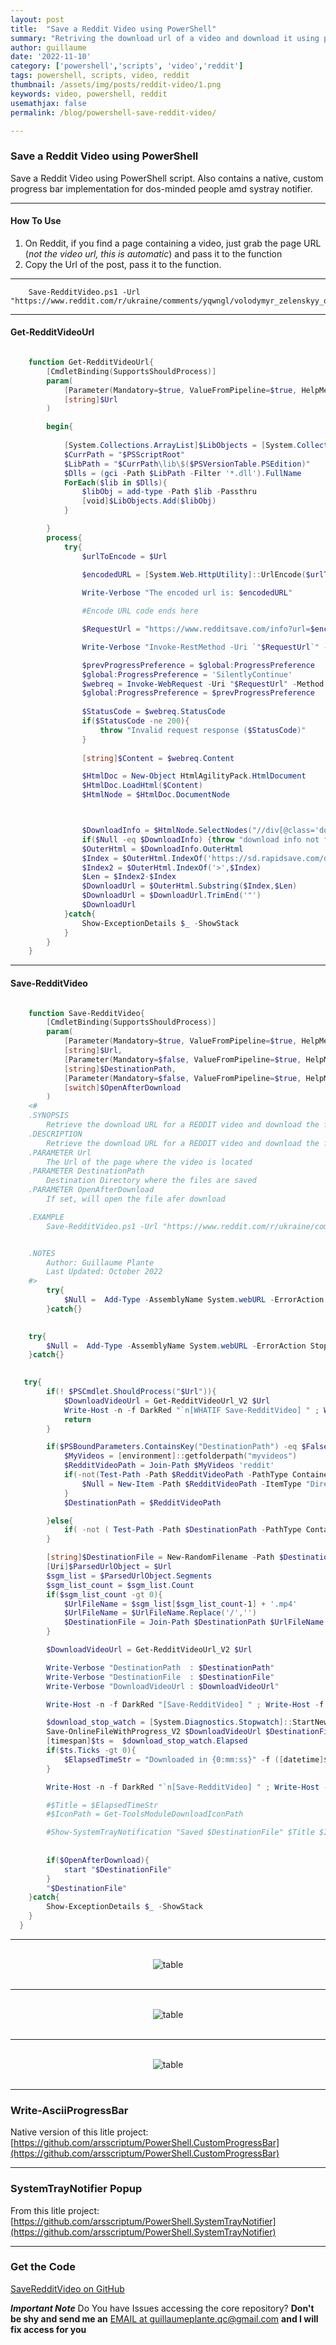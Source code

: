 ```yaml
---
layout: post
title:  "Save a Reddit Video using PowerShell"
summary: "Retriving the download url of a video and download it using powershell cmdlet"
author: guillaume
date: '2022-11-10'
category: ['powershell','scripts', 'video','reddit']
tags: powershell, scripts, video, reddit
thumbnail: /assets/img/posts/reddit-video/1.png
keywords: video, powershell, reddit
usemathjax: false
permalink: /blog/powershell-save-reddit-video/

---
```


### Save a Reddit Video using PowerShell </h3>

Save a Reddit Video using PowerShell script. Also contains a native, custom progress bar implementation for dos-minded people amd systray notifier.


---------------------------------------------------------------------------------------------------------


#### How To Use 

1. On Reddit, if you find a page containing a video, just grab the page URL (*not the video url, this is automatic*) and pass it to the function
2. Copy the Url of the post, pass it to the function.


---------------------------------------------------------------------------------------------------------



```
    Save-RedditVideo.ps1 -Url "https://www.reddit.com/r/ukraine/comments/yqwngl/volodymyr_zelenskyy_official_nov_9th_2022_about/"
```


---------------------------------------------------------------



####  Get-RedditVideoUrl 


```powershell

    function Get-RedditVideoUrl{
        [CmdletBinding(SupportsShouldProcess)]
        param(
            [Parameter(Mandatory=$true, ValueFromPipeline=$true, HelpMessage="url", Position=0)]
            [string]$Url  
        )

        begin{
         
            [System.Collections.ArrayList]$LibObjects = [System.Collections.ArrayList]::new()
            $CurrPath = "$PSScriptRoot"
            $LibPath = "$CurrPath\lib\$($PSVersionTable.PSEdition)"
            $Dlls = (gci -Path $LibPath -Filter '*.dll').FullName
            ForEach($lib in $Dlls){
                $libObj = add-type -Path $lib -Passthru
                [void]$LibObjects.Add($libObj)
            }

        }
        process{
            try{
                $urlToEncode = $Url
                
                $encodedURL = [System.Web.HttpUtility]::UrlEncode($urlToEncode) 

                Write-Verbose "The encoded url is: $encodedURL"

                #Encode URL code ends here

                $RequestUrl = "https://www.redditsave.com/info?url=$encodedURL"

                Write-Verbose "Invoke-RestMethod -Uri `"$RequestUrl`" -Method 'GET'"

                $prevProgressPreference = $global:ProgressPreference
                $global:ProgressPreference = 'SilentlyContinue'
                $webreq = Invoke-WebRequest -Uri "$RequestUrl" -Method 'GET' -ErrorAction Stop
                $global:ProgressPreference = $prevProgressPreference
                
                $StatusCode = $webreq.StatusCode
                if($StatusCode -ne 200){
                    throw "Invalid request response ($StatusCode)"
                }
        
                [string]$Content = $webreq.Content

                $HtmlDoc = New-Object HtmlAgilityPack.HtmlDocument
                $HtmlDoc.LoadHtml($Content)
                $HtmlNode = $HtmlDoc.DocumentNode



                $DownloadInfo = $HtmlNode.SelectNodes("//div[@class='download-info']")
                if($Null -eq $DownloadInfo) {throw "download info not found"}
                $OuterHtml = $DownloadInfo.OuterHtml
                $Index = $OuterHtml.IndexOf('https://sd.rapidsave.com/download.php')
                $Index2 = $OuterHtml.IndexOf('>',$Index)
                $Len = $Index2-$Index
                $DownloadUrl = $OuterHtml.Substring($Index,$Len)
                $DownloadUrl = $DownloadUrl.TrimEnd('"')
                $DownloadUrl
            }catch{
                Show-ExceptionDetails $_ -ShowStack
            }
        }
    }


```

---------------------------------------------------------------------------------------------------------
####  Save-RedditVideo 


```powershell

    function Save-RedditVideo{
        [CmdletBinding(SupportsShouldProcess)]
        param(
            [Parameter(Mandatory=$true, ValueFromPipeline=$true, HelpMessage="url", Position=0)]
            [string]$Url,
            [Parameter(Mandatory=$false, ValueFromPipeline=$true, HelpMessage="Destination Directory where the files are saved", Position=1)]
            [string]$DestinationPath,
            [Parameter(Mandatory=$false, ValueFromPipeline=$true, HelpMessage="If set, will open the file afer download")]
            [switch]$OpenAfterDownload          
        )
    <#
    .SYNOPSIS
        Retrieve the download URL for a REDDIT video and download the file
    .DESCRIPTION
        Retrieve the download URL for a REDDIT video and download the file for viewing pleasure
    .PARAMETER Url
        The Url of the page where the video is located
    .PARAMETER DestinationPath
        Destination Directory where the files are saved
    .PARAMETER OpenAfterDownload
        If set, will open the file afer download

    .EXAMPLE
        Save-RedditVideo.ps1 -Url "https://www.reddit.com/r/ukraine/comments/yqwngl/volodymyr_zelenskyy_official_nov_9th_2022_about/"


    .NOTES
        Author: Guillaume Plante
        Last Updated: October 2022
    #>
        try{
            $Null =  Add-Type -AssemblyName System.webURL -ErrorAction Stop | Out-Null    
        }catch{}
        

    try{
        $Null =  Add-Type -AssemblyName System.webURL -ErrorAction Stop | Out-Null    
    }catch{}
    

   try{    
        if(! $PSCmdlet.ShouldProcess("$Url")){
            $DownloadVideoUrl = Get-RedditVideoUrl_V2 $Url
            Write-Host -n -f DarkRed "`n[WHATIF Save-RedditVideo] " ; Write-Host -f DarkYellow "Would download $DownloadVideoUrl"
            return
        }

        if($PSBoundParameters.ContainsKey("DestinationPath") -eq $False){
            $MyVideos = [environment]::getfolderpath("myvideos")
            $RedditVideoPath = Join-Path $MyVideos 'reddit'
            if(-not(Test-Path -Path $RedditVideoPath -PathType Container)){
                $Null = New-Item -Path $RedditVideoPath -ItemType "Directory" -Force -ErrorAction Ignore 
            }
            $DestinationPath = $RedditVideoPath

        }else{
            if( -not ( Test-Path -Path $DestinationPath -PathType Container)) { throw "DestinationPath argument does not exists ; "}
        }

        [string]$DestinationFile = New-RandomFilename -Path $DestinationPath  -Extension 'mp4'
        [Uri]$ParsedUrlObject = $Url
        $sgm_list = $ParsedUrlObject.Segments
        $sgm_list_count = $sgm_list.Count
        if($sgm_list_count -gt 0){
            $UrlFileName = $sgm_list[$sgm_list_count-1] + '.mp4'
            $UrlFileName = $UrlFileName.Replace('/','')
            $DestinationFile = Join-Path $DestinationPath $UrlFileName
        }

        $DownloadVideoUrl = Get-RedditVideoUrl_V2 $Url

        Write-Verbose "DestinationPath  : $DestinationPath"
        Write-Verbose "DestinationFile  : $DestinationFile"
        Write-Verbose "DownloadVideoUrl : $DownloadVideoUrl"

        Write-Host -n -f DarkRed "[Save-RedditVideo] " ; Write-Host -f DarkYellow "Please wait...."

        $download_stop_watch = [System.Diagnostics.Stopwatch]::StartNew()
        Save-OnlineFileWithProgress_V2 $DownloadVideoUrl $DestinationFile
        [timespan]$ts =  $download_stop_watch.Elapsed
        if($ts.Ticks -gt 0){
            $ElapsedTimeStr = "Downloaded in {0:mm:ss}" -f ([datetime]$ts.Ticks)
        }

        Write-Host -n -f DarkRed "`n[Save-RedditVideo] " ; Write-Host -f DarkYellow "$ElapsedTimeStr"

        #$Title = $ElapsedTimeStr
        #$IconPath = Get-ToolsModuleDownloadIconPath

        #Show-SystemTrayNotification "Saved $DestinationFile" $Title $IconPath -Duration $Duration
     
       
        if($OpenAfterDownload){
            start "$DestinationFile"
        }
        "$DestinationFile"
    }catch{
        Show-ExceptionDetails $_ -ShowStack
    }
  }
```

---------------------------------------------------------------------------------------------------------

<br>
<center>
<img src="https://arsscriptum.github.io/assets/img/posts/reddit-video/s2.gif" alt="table" />
</center>
<br>

---------------------------------------------------------------------------------------------------------

<br>
<center>
<img src="https://arsscriptum.github.io/assets/img/posts/reddit-video/demo.gif" alt="table" />
</center>
<br>

---------------------------------------------------------------------------------------------------------

<br>
<center>
<img src="https://arsscriptum.github.io/assets/img/posts/reddit-video/demo2.gif" alt="table" />
</center>
<br>


---------------------------------------------------------------------------------------------------------

### Write-AsciiProgressBar 

Native version of this litle project: [https://github.com/arsscriptum/PowerShell.CustomProgressBar](https://github.com/arsscriptum/PowerShell.CustomProgressBar)


---------------------------------------------------------------------------------------------------------

### SystemTrayNotifier Popup  

From this litle project:  [https://github.com/arsscriptum/PowerShell.SystemTrayNotifier](https://github.com/arsscriptum/PowerShell.SystemTrayNotifier)

---------------------------------------------------------------------------------------------------------


### Get the Code

[SaveRedditVideo on GitHub](https://github.com/arsscriptum/PowerShell.SaveRedditVideo)

***Important Note*** Do You have Issues accessing the core repository? **Don't be shy and send me an** [EMAIL at guillaumeplante.qc@gmail.com](mailto:guillaumeplante.qc@gmail.com) **and I will fix access for you**